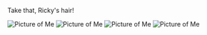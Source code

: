 Take that, Ricky's hair!

<img src="http://students.washington.edu/bribera/images/webcam/2004_05_23a.jpg" alt="Picture of Me" />

<img src="http://students.washington.edu/bribera/images/webcam/2004_05_23b.jpg" alt="Picture of Me" />

<img src="http://students.washington.edu/bribera/images/webcam/2004_05_23c.jpg" alt="Picture of Me" />

<img src="http://students.washington.edu/bribera/images/webcam/2004_05_23d.jpg" alt="Picture of Me" />